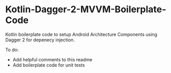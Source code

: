 # Kotlin-Dagger-2-MVVM-Boilerplate-Code
Kotlin boilerplate code to setup Android Architecture Components using Dagger 2 for depenecy injection.

To do:
- Add helpful comments to this readme 
- Add boilerplate code for unit tests
